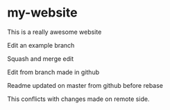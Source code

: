 # my-website

This is a really awesome website

Edit an example branch

Squash and merge edit

Edit from branch made in github

Readme updated on master from github before rebase

This conflicts with changes made on remote side.
